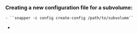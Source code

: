 ### Creating a new configuration file for a subvolume:
	- ``snapper -c config create-config /path/to/subvolume``
-